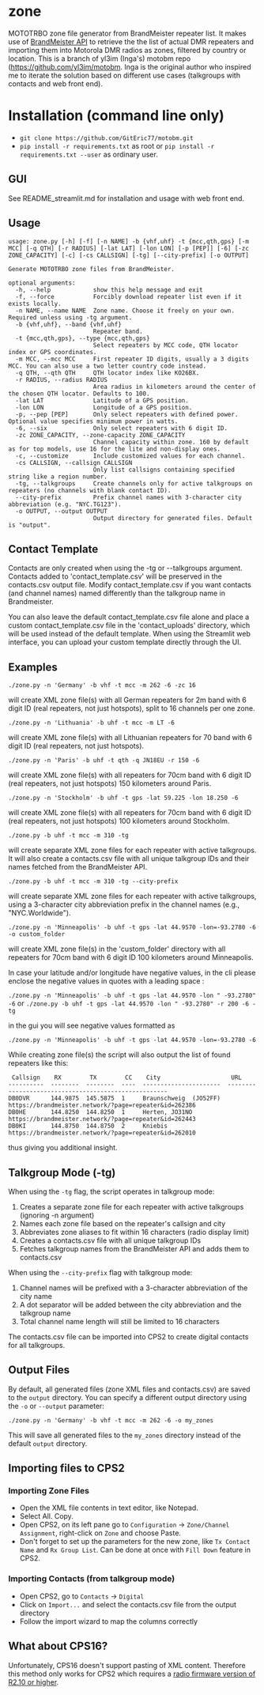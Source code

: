 # zone
MOTOTRBO zone file generator from BrandMeister repeater list. It makes use of [BrandMeister API](https://wiki.brandmeister.network/index.php/API/Halligan_API) to retrieve the the list of actual DMR repeaters and importing them into Motorola DMR radios as zones, filtered by country or location. This is a branch of yl3im (Inga's) motobm repo (https://github.com/yl3im/motobm. Inga is the original author who inspired me to iterate the solution based on different use cases (talkgroups with contacts and web front end).

# Installation (command line only)

* `git clone https://github.com/GitEric77/motobm.git`
* `pip install -r requirements.txt` as root or `pip install -r requirements.txt --user` as ordinary user.

## GUI
See README_streamlit.md for installation and usage with web front end.

## Usage

```
usage: zone.py [-h] [-f] [-n NAME] -b {vhf,uhf} -t {mcc,qth,gps} [-m MCC] [-q QTH] [-r RADIUS] [-lat LAT] [-lon LON] [-p [PEP]] [-6] [-zc ZONE_CAPACITY] [-c] [-cs CALLSIGN] [-tg] [--city-prefix] [-o OUTPUT]

Generate MOTOTRBO zone files from BrandMeister.

optional arguments:
  -h, --help            show this help message and exit
  -f, --force           Forcibly download repeater list even if it exists locally.
  -n NAME, --name NAME  Zone name. Choose it freely on your own. Required unless using -tg argument.
  -b {vhf,uhf}, --band {vhf,uhf}
                        Repeater band.
  -t {mcc,qth,gps}, --type {mcc,qth,gps}
                        Select repeaters by MCC code, QTH locator index or GPS coordinates.
  -m MCC, --mcc MCC     First repeater ID digits, usually a 3 digits MCC. You can also use a two letter country code instead.
  -q QTH, --qth QTH     QTH locator index like KO26BX.
  -r RADIUS, --radius RADIUS
                        Area radius in kilometers around the center of the chosen QTH locator. Defaults to 100.
  -lat LAT              Latitude of a GPS position.
  -lon LON              Longitude of a GPS position.
  -p, --pep [PEP]       Only select repeaters with defined power. Optional value specifies minimum power in watts.
  -6, --six             Only select repeaters with 6 digit ID.
  -zc ZONE_CAPACITY, --zone-capacity ZONE_CAPACITY
                        Channel capacity within zone. 160 by default as for top models, use 16 for the lite and non-display ones.
  -c, --customize       Include customized values for each channel.
  -cs CALLSIGN, --callsign CALLSIGN
                        Only list callsigns containing specified string like a region number.
  -tg, --talkgroups     Create channels only for active talkgroups on repeaters (no channels with blank contact ID).
  --city-prefix         Prefix channel names with 3-character city abbreviation (e.g. "NYC.TG123").
  -o OUTPUT, --output OUTPUT
                        Output directory for generated files. Default is "output".
```

## Contact Template
Contacts are only created when using the -tg or --talkgroups argument. Contacts added to 'contact_template.csv' will be preserved in the contacts.csv output file. Modify contact_template.csv if you want contacts (and channel names) named differently than the talkgroup name in Brandmeister.

You can also leave the default contact_template.csv file alone and place a custom contact_template.csv file in the 'contact_uploads' directory, which will be used instead of the default template. When using the Streamlit web interface, you can upload your custom template directly through the UI.

## Examples

`./zone.py -n 'Germany' -b vhf -t mcc -m 262 -6 -zc 16`

will create XML zone file(s) with all German repeaters for 2m band with 6 digit ID (real repeaters, not just hotspots), split to 16 channels per one zone.

`./zone.py -n 'Lithuania' -b uhf -t mcc -m LT -6`

will create XML zone file(s) with all Lithuanian repeaters for 70 band with 6 digit ID (real repeaters, not just hotspots).

`./zone.py -n 'Paris' -b uhf -t qth -q JN18EU -r 150 -6`

will create XML zone file(s) with all repeaters for 70cm band with 6 digit ID (real repeaters, not just hotspots) 150 kilometers around Paris.

`./zone.py -n 'Stockholm' -b uhf -t gps -lat 59.225 -lon 18.250 -6`

will create XML zone file(s) with all repeaters for 70cm band with 6 digit ID (real repeaters, not just hotspots) 100 kilometers around Stockholm.

`./zone.py -b uhf -t mcc -m 310 -tg`

will create separate XML zone files for each repeater with active talkgroups. It will also create a contacts.csv file with all unique talkgroup IDs and their names fetched from the BrandMeister API.

`./zone.py -b uhf -t mcc -m 310 -tg --city-prefix`

will create separate XML zone files for each repeater with active talkgroups, using a 3-character city abbreviation prefix in the channel names (e.g., "NYC.Worldwide").

`./zone.py -n 'Minneapolis' -b uhf -t gps -lat 44.9570 -lon=-93.2780 -6 -o custom_folder`

will create XML zone file(s) in the 'custom_folder' directory with all repeaters for 70cm band with 6 digit ID 100 kilometers around Minneapolis.

In case your latitude and/or longitude have negative values, in the cli please enclose the negative values in quotes with a leading space :

`./zone.py -n 'Minneapolis' -b uhf -t gps -lat 44.9570 -lon " -93.2780" -6`
or
`./zone.py -b uhf -t gps -lat 44.9570 -lon " -93.2780" -r 200 -6 -tg`

in the gui you will see negative values formatted as

`./zone.py -n 'Minneapolis' -b uhf -t gps -lat 44.9570 -lon=-93.2780 -6`


While creating zone file(s) the script will also output the list of found repeaters like this:

```
 Callsign    RX        TX        CC    City                    URL
----------  --------  --------  ----  ----------------------  -----------------------------------------------------
DB0DVR      144.9875  145.5875  1     Braunschweig  (JO52FF)  https://brandmeister.network/?page=repeater&id=262386
DB0HE       144.8250  144.8250  1     Herten, JO31NO          https://brandmeister.network/?page=repeater&id=262443
DB0KI       144.8750  144.8750  2     Kniebis                 https://brandmeister.network/?page=repeater&id=262010
```

thus giving you additional insight.

## Talkgroup Mode (-tg)

When using the `-tg` flag, the script operates in talkgroup mode:

1. Creates a separate zone file for each repeater with active talkgroups (ignoring -n argument)
2. Names each zone file based on the repeater's callsign and city
3. Abbreviates zone aliases to fit within 16 characters (radio display limit)
4. Creates a contacts.csv file with all unique talkgroup IDs
5. Fetches talkgroup names from the BrandMeister API and adds them to contacts.csv

When using the `--city-prefix` flag with talkgroup mode:
1. Channel names will be prefixed with a 3-character abbreviation of the city name
2. A dot separator will be added between the city abbreviation and the talkgroup name
3. Total channel name length will still be limited to 16 characters

The contacts.csv file can be imported into CPS2 to create digital contacts for all talkgroups.

## Output Files

By default, all generated files (zone XML files and contacts.csv) are saved to the `output` directory. You can specify a different output directory using the `-o` or `--output` parameter:

```
./zone.py -n 'Germany' -b vhf -t mcc -m 262 -6 -o my_zones
```

This will save all generated files to the `my_zones` directory instead of the default `output` directory.

## Importing files to CPS2

### Importing Zone Files
* Open the XML file contents in text editor, like Notepad.
* Select All. Copy.
* Open CPS2, on its left pane go to `Configuration` -> `Zone/Channel Assignment`, right-click on `Zone` and choose Paste.
* Don't forget to set up the parameters for the new zone, like `Tx Contact Name` and `Rx Group List`. Can be done at once with `Fill Down` feature in CPS2.

### Importing Contacts (from talkgroup mode)
* Open CPS2, go to `Contacts` -> `Digital`
* Click on `Import...` and select the contacts.csv file from the output directory
* Follow the import wizard to map the columns correctly

## What about CPS16?

Unfortunately, CPS16 doesn't support pasting of XML content. Therefore this method only works for CPS2 which requires a [radio firmware version of R2.10 or higher](https://cwh050.mywikis.wiki/wiki/List_of_software_versions).
